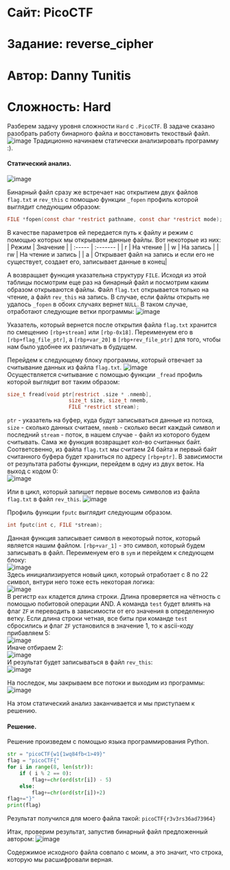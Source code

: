 
# Сайт: PicoCTF
# Задание: reverse_cipher
# Автор: Danny Tunitis 
# Сложность: Hard


Разберем задачу уровня сложности `Hard` с `.PicoCTF`. В задаче сказано разобрать работу бинарного файла и восстановить текоствый файл.
![image](https://github.com/user-attachments/assets/567553b0-0a19-4230-8df9-3fb86e7eadf6)
Традиционно начинаем статически анализировать программу :). 

#### Статический анализ.

![image](https://github.com/user-attachments/assets/d8fb592c-1745-41ad-9c45-0cbaa1539ab2)

Бинарный файл сразу же встречает нас открытием двух файлов `flag.txt` и `rev_this` с помощью функции `_fopen` профиль которой выглядит следующим 
образом: 
```c
FILE *fopen(const char *restrict pathname, const char *restrict mode);
```

В качестве параметров ей передается путь к файлу и режим с помощью которых мы открываем данные файлы. Вот некоторые из них: 
| Режим | Значение |
| :----- | :------- |
|   r    | На чтение |
|   w    | На запись | 
|  rw    | На чтение и запись |
|   a    | Открывает файл на запись и если его не существует, создает его, записывает данные в конец|

А возвращает функция указательна структуру `FILE`.
Исходя из этой таблицы посмотрим еще раз на бинарный файл и посмотрим каким образом открываются файлы. Файл `flag.txt` открывается только на чтение, а файл `rev_this` на запись.
В случае, если файлы открыть не удалось `_fopen` в обоих случаях вернет `NULL`. В таком случае, отработают следующие ветки программы:
![image](https://github.com/user-attachments/assets/a71776bf-f660-456c-b894-1dbc36523cbc)

Указатель, который вернется после открытия файла `flag.txt` хранится по смещению `[rbp+stream]` или `[rbp-0x18]`. Переименуем его в `[rbp+flag_file_ptr]`, а `[rbp+var_20]` в `[rbp+rev_file_ptr]` для того, чтобы нам было удобнее их различать в будущем. 

Перейдем к следующему блоку программы, который отвечает за считывание данных из файла `flag.txt`. 
![image](https://github.com/user-attachments/assets/fadc80ad-bbcd-4b83-9ac0-844a6ac82233) <br />
Осуществляется считывание с помощью функции `_fread` профиль которой выглядит вот таким образом:
```c
size_t fread(void ptr[restrict .size * .nmemb],
                    size_t size, size_t nmemb,
                    FILE *restrict stream);
```
`ptr` - указатель на буфер, куда будут записываться данные из потока, `size` - сколько данных считаем, `nmemb` - сколько весит каждый символ и последний `stream` - поток, в нашем случае - файл из которого будем считывать. Сама же функция возвращает кол-во считанных байт. Соответсвенно, из файла `flag.txt` мы считаем 24 байта и первый байт считанного буфера будет храниться по адресу `[rbp+ptr]`.
В зависимости от результата работы функции, перейдем в одну из двух веток. На выход с кодом 0: <br />
![image](https://github.com/user-attachments/assets/9c049ecd-c6c6-4cb1-9481-ae07cf96fecf)

Или в цикл, который запишет первые восемь символов из файла `flag.txt` в файл `rev_this`.
![image](https://github.com/user-attachments/assets/f66e308b-be0e-47af-a2a6-473c696c5aea)

Профиль функции `fputc` выглядит следующим образом. 
```c
int fputc(int c, FILE *stream);
```
Данная функция записывает символ в некоторый поток, который является нашим файлом. `[rbp+var_1]` - это символ, который будем записывать в файл. Переименуем его в `sym` и перейдем 
к следующем блоку: <br />
![image](https://github.com/user-attachments/assets/9926a0d5-6934-4179-aca2-d851e5189938) <br />
Здесь инициализируется новый цикл, который отработает с 8 по 22 символ, внтури него тоже есть некоторая логика: <br />
![image](https://github.com/user-attachments/assets/42c37cd9-2259-41d9-a7ac-4425fdfb9fb1) <br />
В регистр `eax` кладется длина строки. Длина проверяется на чётность с помощью побитовой операции AND. А команда `test` будет влиять на флаг `ZF` и переводить в зависимости 
от его значения в определенную ветку. Если длина строки четная, все биты при команде `test` сбросились и флаг `ZF` установился в значение 1, то к ascii-коду прибавляем 5: <br />
![image](https://github.com/user-attachments/assets/dd6cf434-c9ed-4418-a66b-074fc7349692) <br />
Иначе отбираем 2: <br />
![image](https://github.com/user-attachments/assets/9d9eca1f-859a-4f4f-acd2-3a99ec187db4) <br />
И результат будет записываться в файл `rev_this`: <br />
![image](https://github.com/user-attachments/assets/4f2bffa5-cc4a-413f-a485-1a82b961c4ed) <br />

На последок, мы закрываем все потоки и выходим из программы: <br >
![image](https://github.com/user-attachments/assets/cea0306b-3a4a-4de8-9bc9-a806203f7e8f) <br />

На этом статический анализ заканчивается и мы приступаем к решению.

#### Решение.

Решение произведем с помощью языка программирования Python.

```py
str = "picoCTF{w1{1wq84fb<1>49}"
flag = "picoCTF{"
for i in range(8, len(str)): 
    if ( i % 2 == 0):
        flag+=chr(ord(str[i]) - 5)
    else: 
        flag+=chr(ord(str[i])+2)
flag+="}"
print(flag)
```
Результат получился для моего файла такой: `picoCTF{r3v3rs36ad73964}`

Итак, проверим результат, запустив бинарный файл предложенный автором: 
![image](https://github.com/user-attachments/assets/4e791f7b-db5b-4b85-b571-2ef413040687)

Содержимое исходного файла совпало с моим, а это значит, что строка, которую мы расшифровали верная.




